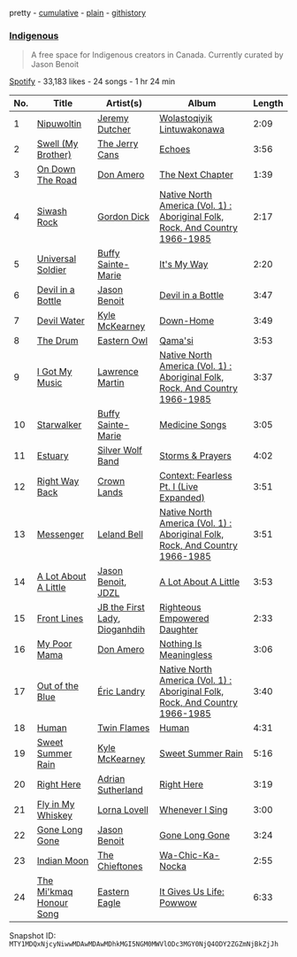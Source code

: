 pretty - [cumulative](/playlists/cumulative/37i9dQZF1DWYrH4yMJbkL8.md) - [plain](/playlists/plain/37i9dQZF1DWYrH4yMJbkL8) - [githistory](https://github.githistory.xyz/mackorone/spotify-playlist-archive/blob/main/playlists/plain/37i9dQZF1DWYrH4yMJbkL8)

### [Indigenous](https://open.spotify.com/playlist/37i9dQZF1DWYrH4yMJbkL8)

> A free space for Indigenous creators in Canada\. Currently curated by Jason Benoit

[Spotify](https://open.spotify.com/user/spotify) - 33,183 likes - 24 songs - 1 hr 24 min

| No. | Title | Artist(s) | Album | Length |
|---|---|---|---|---|
| 1 | [Nipuwoltin](https://open.spotify.com/track/6A4Gcb1sc1r2FTgnOljhUF) | [Jeremy Dutcher](https://open.spotify.com/artist/0QisUuu0cbcoOod1lBVf0f) | [Wolastoqiyik Lintuwakonawa](https://open.spotify.com/album/568Hw1PX6K12BdqyFSBj1E) | 2:09 |
| 2 | [Swell \(My Brother\)](https://open.spotify.com/track/4Dht9fJEqWb4FTKcGxt8me) | [The Jerry Cans](https://open.spotify.com/artist/2KRbj0uDbY56wTORJiY229) | [Echoes](https://open.spotify.com/album/4PTQWYSq2Qu61CJr1LAUF2) | 3:56 |
| 3 | [On Down The Road](https://open.spotify.com/track/2QOcEOw3ZHirscb3Fc2AVv) | [Don Amero](https://open.spotify.com/artist/6vHn9yt7XU0dwlw0677xxs) | [The Next Chapter](https://open.spotify.com/album/5IKhrRE1vYLEMBaKzCKIxt) | 1:39 |
| 4 | [Siwash Rock](https://open.spotify.com/track/52ifCChX6KmZi6AvtjKK19) | [Gordon Dick](https://open.spotify.com/artist/5TgnDLzzryrV5D3xiXgEFH) | [Native North America \(Vol\. 1\) : Aboriginal Folk, Rock, And Country 1966\-1985](https://open.spotify.com/album/20uFRx6K8E7YtRsbiRJyen) | 2:17 |
| 5 | [Universal Soldier](https://open.spotify.com/track/4MCI71gpCGwHsK2rv7c8pv) | [Buffy Sainte\-Marie](https://open.spotify.com/artist/5exO2eW84QucBhrRhcK76x) | [It's My Way](https://open.spotify.com/album/3xqpKfDsGJYbCdMndvxZmd) | 2:20 |
| 6 | [Devil in a Bottle](https://open.spotify.com/track/0QpglYZa7QDKmEyDfbcVlY) | [Jason Benoit](https://open.spotify.com/artist/0Xi32ldFYxsc4g2vQ7b20w) | [Devil in a Bottle](https://open.spotify.com/album/0IqW21i1QETM8Sh6JJIxtc) | 3:47 |
| 7 | [Devil Water](https://open.spotify.com/track/6N7wYL0QnkF4LtWRJsdBeR) | [Kyle McKearney](https://open.spotify.com/artist/7sAGzb8R5byxD1U13npShz) | [Down\-Home](https://open.spotify.com/album/23oKMLD2iem0u13XqIIYQh) | 3:49 |
| 8 | [The Drum](https://open.spotify.com/track/5bD15PuYRfznglHHcxDJk3) | [Eastern Owl](https://open.spotify.com/artist/2wBTyXK47606CGh9Z4CAWK) | [Qama'si](https://open.spotify.com/album/79P3tJ2AyGqDQCnyIXyT7s) | 3:53 |
| 9 | [I Got My Music](https://open.spotify.com/track/0lkwSNhkQAOZo3uTFuxPJW) | [Lawrence Martin](https://open.spotify.com/artist/19USU50LosOeX1eEJrcyC5) | [Native North America \(Vol\. 1\) : Aboriginal Folk, Rock, And Country 1966\-1985](https://open.spotify.com/album/20uFRx6K8E7YtRsbiRJyen) | 3:37 |
| 10 | [Starwalker](https://open.spotify.com/track/2wd7cm8Xb2ll1uTQfTs6cU) | [Buffy Sainte\-Marie](https://open.spotify.com/artist/5exO2eW84QucBhrRhcK76x) | [Medicine Songs](https://open.spotify.com/album/5MtNWw5VzcKCnwjP0QeipE) | 3:05 |
| 11 | [Estuary](https://open.spotify.com/track/0mZSiluhn7DHxP1FijMUyQ) | [Silver Wolf Band](https://open.spotify.com/artist/4A8OuU3MiOK1mqQ2vEoM8N) | [Storms & Prayers](https://open.spotify.com/album/15VnjksOnWjQ2jOI8fBu67) | 4:02 |
| 12 | [Right Way Back](https://open.spotify.com/track/0GWtq4OpB8fylZWRnrYuwS) | [Crown Lands](https://open.spotify.com/artist/0MnazDWzh4tAnT5y4vWZFr) | [Context: Fearless Pt\. I \(Live Expanded\)](https://open.spotify.com/album/6m92p6SwyPE78eIw45rtpO) | 3:51 |
| 13 | [Messenger](https://open.spotify.com/track/6JOYyS95P8oVdN1ggQ9VRY) | [Leland Bell](https://open.spotify.com/artist/3BSX3zjlF5Ac0meaUO5Fvo) | [Native North America \(Vol\. 1\) : Aboriginal Folk, Rock, And Country 1966\-1985](https://open.spotify.com/album/20uFRx6K8E7YtRsbiRJyen) | 3:51 |
| 14 | [A Lot About A Little](https://open.spotify.com/track/2ZzSjyVPiCk7II9D37qnuW) | [Jason Benoit](https://open.spotify.com/artist/0Xi32ldFYxsc4g2vQ7b20w), [JDZL](https://open.spotify.com/artist/6fb7ZYidj3Ps1dEdN9g1YG) | [A Lot About A Little](https://open.spotify.com/album/3vki6Q7nFB6jldMTdGi5zg) | 3:53 |
| 15 | [Front Lines](https://open.spotify.com/track/3O0E9xto0BczECN85ha6AB) | [JB the First Lady](https://open.spotify.com/artist/52iYAFIyDuVyz9JGoeBOzf), [Dioganhdih](https://open.spotify.com/artist/6TP953nKCm9up5b1L44Cyf) | [Righteous Empowered Daughter](https://open.spotify.com/album/5a3MMPUeIzfRJSI4vTa5px) | 2:33 |
| 16 | [My Poor Mama](https://open.spotify.com/track/4Q3BRVk8Yn3iR3PI42siD2) | [Don Amero](https://open.spotify.com/artist/6vHn9yt7XU0dwlw0677xxs) | [Nothing Is Meaningless](https://open.spotify.com/album/6mbfe0uLpLTiqc8chVvqIW) | 3:06 |
| 17 | [Out of the Blue](https://open.spotify.com/track/7nIamiKMwjk1l7TI0Dknrz) | [Éric Landry](https://open.spotify.com/artist/5JcrDVlDFIcpmPsEkfeJba) | [Native North America \(Vol\. 1\) : Aboriginal Folk, Rock, And Country 1966\-1985](https://open.spotify.com/album/20uFRx6K8E7YtRsbiRJyen) | 3:40 |
| 18 | [Human](https://open.spotify.com/track/0DWT4gkxb4aJZ9ikOGevxg) | [Twin Flames](https://open.spotify.com/artist/5rd4DwuxvrxyZoG0rC9YHi) | [Human](https://open.spotify.com/album/3xHVMfJDW526MFVGWayJlz) | 4:31 |
| 19 | [Sweet Summer Rain](https://open.spotify.com/track/0exvlmgsMnI4MZZ0yI4fBH) | [Kyle McKearney](https://open.spotify.com/artist/7sAGzb8R5byxD1U13npShz) | [Sweet Summer Rain](https://open.spotify.com/album/11xUscBZsjBMFmqHHvxrFb) | 5:16 |
| 20 | [Right Here](https://open.spotify.com/track/1rClDAbfD9Cfiz1AkWwnNn) | [Adrian Sutherland](https://open.spotify.com/artist/6kLy0FIyVxqDVuvivOiuPZ) | [Right Here](https://open.spotify.com/album/753DV9snkzm0Qb08WJYJpT) | 3:19 |
| 21 | [Fly in My Whiskey](https://open.spotify.com/track/6hupIsruxJbRJWHQ7NbY26) | [Lorna Lovell](https://open.spotify.com/artist/7GOBaO9wC9pbn1uq3JKxLv) | [Whenever I Sing](https://open.spotify.com/album/5D1kMQxoUAYECHhQgQXTd5) | 3:00 |
| 22 | [Gone Long Gone](https://open.spotify.com/track/4GUajvtgltALao5ZxiX6fL) | [Jason Benoit](https://open.spotify.com/artist/0Xi32ldFYxsc4g2vQ7b20w) | [Gone Long Gone](https://open.spotify.com/album/3FWY5HnGBULy1gX7VWQikM) | 3:24 |
| 23 | [Indian Moon](https://open.spotify.com/track/3D70CWH5aMeIsfIazEif46) | [The Chieftones](https://open.spotify.com/artist/4GJgL0UJeen6mSkKIvxQzg) | [Wa\-Chic\-Ka\-Nocka](https://open.spotify.com/album/0AUzYEioXx2yoYpNy6iymj) | 2:55 |
| 24 | [The Mi'kmaq Honour Song](https://open.spotify.com/track/29fyAPnj38vR2BPwTdj2zg) | [Eastern Eagle](https://open.spotify.com/artist/2OU3WYEu1l3s9T5llBmC22) | [It Gives Us Life: Powwow](https://open.spotify.com/album/76iIF6hsQzgXDv1F3UqphZ) | 6:33 |

Snapshot ID: `MTY1MDQxNjcyNiwwMDAwMDAwMDhkMGI5NGM0MWVlODc3MGY0NjQ4ODY2ZGZmNjBkZjJh`
